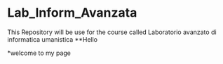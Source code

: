 # Lab_Inform_Avanzata
This Repository will be use for the course called Laboratorio avanzato di informatica umanistica 
**Hello

*welcome to my page
